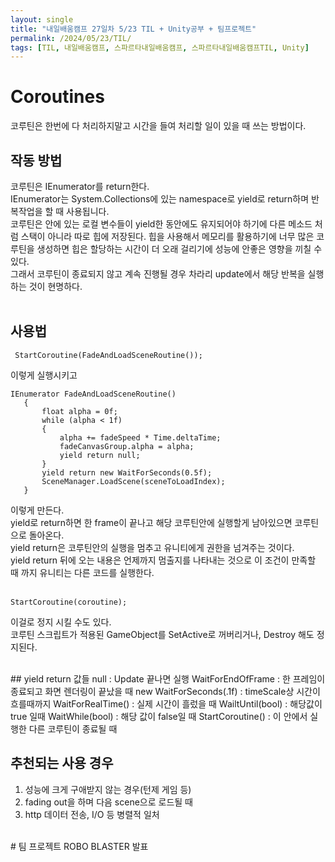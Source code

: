 ```yaml
---
layout: single
title: "내일배움캠프 27일차 5/23 TIL + Unity공부 + 팀프로젝트"
permalink: /2024/05/23/TIL/
tags: [TIL, 내일배움캠프, 스파르타내일배움캠프, 스파르타내일배움캠프TIL, Unity]
---
```


# Coroutines
코루틴은 한번에 다 처리하지말고 시간을 들여 처리할 일이 있을 때 쓰는 방법이다.  

## 작동 방법
코루틴은 IEnumerator를 return한다.  
IEnumerator는 System.Collections에 있는 namespace로 yield로 return하며 반복작업을 할 때 사용됩니다.   
코루틴은 안에 있는 로컬 변수들이 yield한 동안에도 유지되어야 하기에 다른 메소드 처럼 스택이 아니라 따로 힙에 저장된다.
힙을 사용해서 메모리를 활용하기에 너무 많은 코루틴을 생성하면 힙은 할당하는 시간이 더 오래 걸리기에 성능에 안좋은 영향을 끼칠 수 있다.   
그래서 코루틴이 종료되지 않고 계속 진행될 경우 차라리 update에서 해당 반복을 실행하는 것이 현명하다.  
<br>

## 사용법
```
 StartCoroutine(FadeAndLoadSceneRoutine());
```
이렇게 실행시키고   

```
IEnumerator FadeAndLoadSceneRoutine()
   {
       float alpha = 0f;
       while (alpha < 1f)
       {
           alpha += fadeSpeed * Time.deltaTime;
           fadeCanvasGroup.alpha = alpha;
           yield return null;
       }
       yield return new WaitForSeconds(0.5f);
       SceneManager.LoadScene(sceneToLoadIndex);
   }
```
이렇게 만든다.   
yield로 return하면 한 frame이 끝나고 해당 코루틴안에 실행할게 남아있으면 코루틴으로 돌아온다.  
yield return은 코루틴안의 실행을 멈추고 유니티에게 권한을 넘겨주는 것이다.  
yield return 뒤에 오는 내용은 언제까지 멈출지를 나타내는 것으로 이 조건이 만족할 때 까지 유니티는 다른 코드를 실행한다.  
<br>
```
StartCoroutine(coroutine);
```
이걸로 정지 시킬 수도 있다.   
코루틴 스크립트가 적용된 GameObject를 SetActive로 꺼버리거나, Destroy 해도 정지된다.  

<br>
## yield return 값들
null : Update 끝나면 실행
WaitForEndOfFrame : 한 프레임이 종료되고 화면 렌더링이 끝났을 때
new WaitForSeconds(.1f) : timeScale상 시간이 흐를때까지
WaitForRealTime() : 실제 시간이 흘렀을 때
WailtUntil(bool) : 해당값이 true 일때
WaitWhile(bool) : 해당 값이 false일 때
StartCoroutine() : 이 안에서 실행한 다른 코루틴이 종료될 때

## 추천되는 사용 경우  
1. 성능에 크게 구애받지 않는 경우(턴제 게임 등)  
2. fading out을 하며 다음 scene으로 로드될 때  
3. http 데이터 전송, I/O 등 병렬적 일처  

<br>
# 팀 프로젝트 ROBO BLASTER 발표

